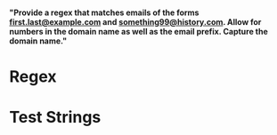 #### "Provide a regex that matches emails of the forms first.last@example.com and something99@history.com. Allow for numbers in the domain name as well as the email prefix. Capture the domain name."

# Regex

# Test Strings